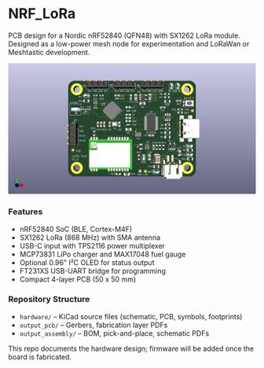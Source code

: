 # NRF_LoRa

PCB design for a Nordic nRF52840 (QFN48) with SX1262 LoRa module.  
Designed as a low-power mesh node for experimentation and LoRaWan or Meshtastic development.

![Board Top](04_Output_Assembly/LoRa_Project.jpg)


### Features
- nRF52840 SoC (BLE, Cortex-M4F)
- SX1262 LoRa (868 MHz) with SMA antenna
- USB-C input with TPS2116 power multiplexer
- MCP73831 LiPo charger and MAX17048 fuel gauge
- Optional 0.96" I²C OLED for status output
- FT231XS USB-UART bridge for programming
- Compact 4-layer PCB (50 x 50 mm)

### Repository Structure
- `hardware/` – KiCad source files (schematic, PCB, symbols, footprints)
- `output_pcb/` – Gerbers, fabrication layer PDFs
- `output_assembly/` – BOM, pick-and-place, schematic PDFs

This repo documents the hardware design; firmware will be added once the board is fabricated.

